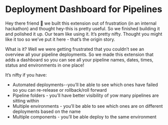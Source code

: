 # Deployment Dashboard for Pipelines

Hey there friend 👋 we built this extension out of frustration (in an internal hackathon) and thought hey-this is pretty useful. So we finished building it and polished it up. Our team like using it. It’s pretty nifty. Thought you might like it too so we’ve put it here - that’s the origin story.

What is it? Well we were getting frustrated that you couldn’t see an overview all your pipeline deployments. So we made this extension that adds a dashboard so you can see all your pipeline names, dates, times, status and environments in one place!

It’s nifty if you have:

- Automated deployments--you’ll be able to see which ones have failed so you can re-release or rollback/roll forward
- Pipeline folders - you’ll have better visibility of yow many pipelines are sitting within
- Multiple environments - you’ll be able to see which ones are on different deployments based on the name
- Multiple components - you’ll be able deploy to the same environment
